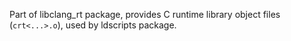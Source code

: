 Part of libclang_rt package, provides C runtime library object files
(`crt<...>.o`), used by ldscripts package.
